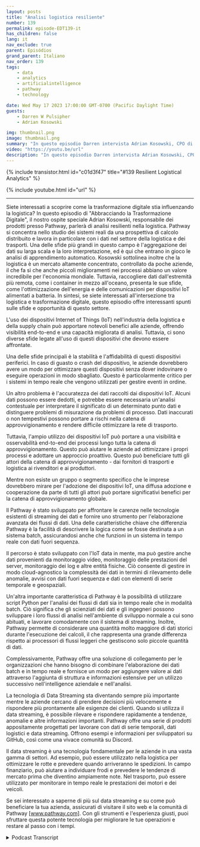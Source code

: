 ```yaml
---
layout: posts
title: "Analisi logistica resiliente"
number: 139
permalink: episode-EDT139-it
has_children: false
lang: it
nav_exclude: true
parent: Episódios
grand_parent: Italiano
nav_order: 139
tags:
    - data
    - analytics
    - artificialintelligence
    - pathway
    - technology

date: Wed May 17 2023 17:00:00 GMT-0700 (Pacific Daylight Time)
guests:
    - Darren W Pulsipher
    - Adrian Kosowski

img: thumbnail.png
image: thumbnail.png
summary: "In questo episodio Darren intervista Adrian Kosowski, CPO di Pathway, riguardo alla loro capacità unica di gestire dati logistici dal bordo in ambienti DDIL con analisi in tempo reale."
video: "https://youtu.be/url"
description: "In questo episodio Darren intervista Adrian Kosowski, CPO di Pathway, riguardo alla loro capacità unica di gestire dati logistici dal bordo in ambienti DDIL con analisi in tempo reale."
---
```


<div>
{% include transistor.html id="c01d3f47" title="#139 Resilient Logistical Analytics" %}

{% include youtube.html id="url" %}
</div>

---

Siete interessati a scoprire come la trasformazione digitale stia influenzando la logistica? In questo episodio di "Abbracciando la Trasformazione Digitale", il nostro ospite speciale Adrian Kosowski, responsabile dei prodotti presso Pathway, parlerà di analisi resilienti nella logistica. Pathway si concentra nello studio dei sistemi reali da una prospettiva di calcolo distribuito e lavora in particolare con i dati nel settore della logistica e dei trasporti. Una delle sfide più grandi in questo campo è l'aggregazione dei dati su larga scala e la loro interpretazione, ed è qui che entrano in gioco le analisi di apprendimento automatico. Kosowski sottolinea inoltre che la logistica è un mercato altamente concentrato, controllato da poche aziende, il che fa sì che anche piccoli miglioramenti nei processi abbiano un valore incredibile per l'economia mondiale. Tuttavia, raccogliere dati dall'estremità più remota, come i container in mezzo all'oceano, presenta le sue sfide, come l'ottimizzazione dell'energia e delle comunicazioni per dispositivi IoT alimentati a batteria. In sintesi, se siete interessati all'intersezione tra logistica e trasformazione digitale, questo episodio offre interessanti spunti sulle sfide e opportunità di questo settore.

L'uso dei dispositivi Internet of Things (IoT) nell'industria della logistica e della supply chain può apportare notevoli benefici alle aziende, offrendo visibilità end-to-end e una capacità migliorata di analisi. Tuttavia, ci sono diverse sfide legate all'uso di questi dispositivi che devono essere affrontate.

Una delle sfide principali è la stabilità e l'affidabilità di questi dispositivi periferici. In caso di guasto o crash del dispositivo, le aziende dovrebbero avere un modo per ottimizzare questi dispositivi senza dover indovinare o eseguire operazioni in modo sbagliato. Questo è particolarmente critico per i sistemi in tempo reale che vengono utilizzati per gestire eventi in ordine.

Un altro problema è l'accuratezza dei dati raccolti dai dispositivi IoT. Alcuni dati possono essere dedotti, e potrebbe essere necessaria un'analisi contestuale per interpretare il significato di un determinato punto dati e distinguere problemi di misurazione da problemi di processo. Dati inaccurati o non tempestivi possono portare a rischi nella catena di approvvigionamento e rendere difficile ottimizzare la rete di trasporto.

Tuttavia, l'ampio utilizzo dei dispositivi IoT può portare a una visibilità e osservabilità end-to-end dei processi lungo tutta la catena di approvvigionamento. Questo può aiutare le aziende ad ottimizzare i propri processi e adottare un approccio proattivo. Questo può beneficiare tutti gli attori della catena di approvvigionamento - dai fornitori di trasporti e logistica ai rivenditori e ai produttori.

Mentre non esiste un gruppo o segmento specifico che le imprese dovrebbero mirare per l'adozione dei dispositivi IoT, una diffusa adozione e cooperazione da parte di tutti gli attori può portare significativi benefici per la catena di approvvigionamento globale.

Il Pathway è stato sviluppato per affrontare le carenze nelle tecnologie esistenti di streaming dei dati e fornire uno strumento per l'elaborazione avanzata dei flussi di dati. Una delle caratteristiche chiave che differenzia Pathway è la facilità di descrivere la logica come se fosse destinata a un sistema batch, assicurandosi anche che funzioni in un sistema in tempo reale con dati fuori sequenza.

Il percorso è stato sviluppato con l'IoT data in mente, ma può gestire anche dati provenienti da monitoraggio video, monitoraggio delle prestazioni del server, monitoraggio dei log e altre entità fisiche. Ciò consente di gestire in modo cloud-agnostico la complessità dei dati in termini di rilevamento delle anomalie, avvisi con dati fuori sequenza e dati con elementi di serie temporale e geospaziali.

Un'altra importante caratteristica di Pathway è la possibilità di utilizzare script Python per l'analisi dei flussi di dati sia in tempo reale che in modalità batch. Ciò significa che gli scienziati dei dati e gli ingegneri possono sviluppare i loro flussi di analisi nell'ambiente di sviluppo normale a cui sono abituati, e lavorare comodamente con il sistema di streaming. Inoltre, Pathway permette di considerare una quantità molto maggiore di dati storici durante l'esecuzione dei calcoli, il che rappresenta una grande differenza rispetto ai processori di flussi leggeri che gestiscono solo piccole quantità di dati.

Complessivamente, Pathway offre una soluzione di collegamento per le organizzazioni che hanno bisogno di combinare l'elaborazione dei dati batch e in tempo reale e fornisce un modo per aggiungere valore ai dati attraverso l'aggiunta di struttura e informazioni estensive per un utilizzo successivo nell'intelligence aziendale e nell'analisi.

La tecnologia di Data Streaming sta diventando sempre più importante mentre le aziende cercano di prendere decisioni più velocemente e rispondere più prontamente alle esigenze dei clienti. Quando si utilizza il data streaming, è possibile rilevare e rispondere rapidamente a tendenze, anomalie e altre informazioni importanti. Pathway offre una serie di prodotti appositamente progettati per lavorare con dati di serie temporali, dati logistici e data streaming. Offrono esempi e informazioni per sviluppatori su GitHub, così come una vivace comunità su Discord.

Il data streaming è una tecnologia fondamentale per le aziende in una vasta gamma di settori. Ad esempio, può essere utilizzato nella logistica per ottimizzare le rotte e prevedere quando arriveranno le spedizioni. In campo finanziario, può aiutare a individuare frodi e prevedere le tendenze di mercato prima che diventino ampiamente note. Nel trasporto, può essere utilizzato per monitorare in tempo reale le prestazioni dei motori e dei veicoli.

Se sei interessato a saperne di più sul data streaming e su come può beneficiare la tua azienda, assicurati di visitare il sito web e la comunità di Pathway [www.pathway.com]. Con gli strumenti e l'esperienza giusti, puoi sfruttare questa potente tecnologia per migliorare le tue operazioni e restare al passo con i tempi.



<details>
<summary> Podcast Transcript </summary>

<p></p>

</details>
